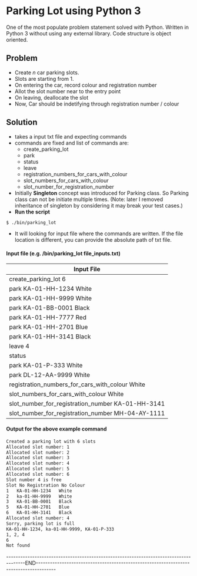 # Parking Lot using Python 3

One of the most populate problem statement solved with Python. Written in Python 3 without using any external library.
Code structure is object oriented.

## Problem
- Create *n* car parking slots. 
- Slots are starting from 1.
- On entering the car, record colour and registration number
- Allot the slot number near to the entry point
- On leaving, deallocate the slot
- Now, Car should be indetifying through registration number / colour


## Solution
- takes a input txt file and expecting commands
- commands are fixed and list of commands are:
	- create_parking_lot
	- park
	- status
	- leave
	- registration_numbers_for_cars_with_colour
	- slot_numbers_for_cars_with_colour
	- slot_number_for_registration_number
- Initially  **Singleton** concept was introduced for Parking class. So Parking class can not be initiate multiple times. (Note: later I removed inheritance of singleton by considering it may break your test cases.)
- **Run the script**
```sh 
$ ./bin/parking_lot
```
- It will looking for input file where the commands are written. If the file location is different, you can provide the absolute path of txt file.

####  Input file (e.g. /bin/parking_lot file_inputs.txt)

| Input File |
| ------ |
| create_parking_lot 6 |
| park KA-01-HH-1234 White |
| park KA-01-HH-9999 White |
| park KA-01-BB-0001 Black |
| park KA-01-HH-7777 Red |
| park KA-01-HH-2701 Blue |
| park KA-01-HH-3141 Black |
| leave 4 |
| status |
| park KA-01-P-333 White |
| park DL-12-AA-9999 White |
| registration_numbers_for_cars_with_colour White |
| slot_numbers_for_cars_with_colour White |
| slot_number_for_registration_number KA-01-HH-3141 |
| slot_number_for_registration_number MH-04-AY-1111 |


#### Output for the above example command
```sh
Created a parking lot with 6 slots
Allocated slot number: 1
Allocated slot number: 2
Allocated slot number: 3
Allocated slot number: 4
Allocated slot number: 5
Allocated slot number: 6
Slot number 4 is free
Slot No	Registration No	Colour
1	KA-01-HH-1234	White
2	ka-01-HH-9999	White
3	KA-01-BB-0001	Black
5	KA-01-HH-2701	Blue
6	KA-01-HH-3141	Black
Allocated slot number: 4
Sorry, parking lot is full
KA-01-HH-1234, ka-01-HH-9999, KA-01-P-333
1, 2, 4
6
Not found
```

--------------------------------------------------------------------------------------END--------------------------------------------------------------------------------------
